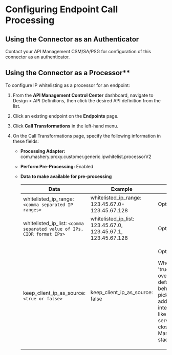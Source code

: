 ﻿---
sidebar_position: 4
---

# Configuring Endpoint Call Processing

<head>
  <meta name="guidename" content="API Management"/>
  <meta name="context" content="GUID-1e804154-15c6-4617-a972-9f14f8d8044e"/>
</head>

## Using the Connector as an Authenticator

Contact your API Management CSM/SA/PSG for configuration of this connector as an authenticator. 

## Using the Connector as a Processor**

To configure IP whitelisting as a processor for an endpoint: 

1. From the **API Management Control Center** dashboard, navigate to Design > API Definitions, then click the desired API definition from the list.

2. Click an existing endpoint on the **Endpoints** page. 

3. Click **Call Transformations** in the left-hand menu.

4. On the Call Transformations page, specify the following information in these fields: 

   - **Processing Adapter:** com.mashery.proxy.customer.generic.ipwhitelist.processorV2

   - **Perform Pre-Processing:** Enabled

   - **Data to make available for pre-processing**

      |**Data** |**Example** |**Notes** |
      | ---- | ---- | --- |
      |whitelisted\_ip\_range: ``<comma separated IP ranges>``|whitelisted\_ip\_range: 123.45.67.0-123.45.67.128|Optional. |
      |whitelisted\_ip\_list: ``<comma separated value of IPs, CIDR format IPs>``|whitelisted\_ip\_list: 123.45.67.0, 123.45.67.1, 123.45.67.128|Optional. |
      |keep\_client\_ip\_as\_source: ``<true or false>``|keep\_client\_ip\_as\_source: false|<p>Optional. </p><p>When set 'true' this flag overrides default behavior to pick IP address of intermediaries like proxy server that is closest to API Management stack. </p>|

